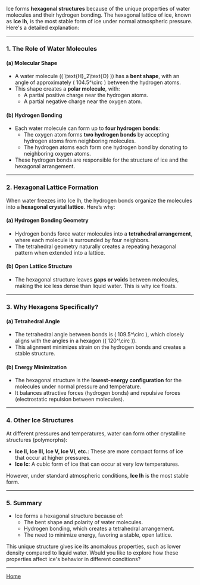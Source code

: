 Ice forms **hexagonal structures** because of the unique properties of water molecules and their hydrogen bonding. The hexagonal lattice of ice, known as **Ice Ih**, is the most stable form of ice under normal atmospheric pressure. Here's a detailed explanation:

---

### **1. The Role of Water Molecules**
#### **(a) Molecular Shape**
- A water molecule (\( \text{H}_2\text{O} \)) has a **bent shape**, with an angle of approximately \( 104.5^\circ \) between the hydrogen atoms.
- This shape creates a **polar molecule**, with:
  - A partial positive charge near the hydrogen atoms.
  - A partial negative charge near the oxygen atom.

#### **(b) Hydrogen Bonding**
- Each water molecule can form up to **four hydrogen bonds**:
  - The oxygen atom forms **two hydrogen bonds** by accepting hydrogen atoms from neighboring molecules.
  - The hydrogen atoms each form one hydrogen bond by donating to neighboring oxygen atoms.
- These hydrogen bonds are responsible for the structure of ice and the hexagonal arrangement.

---

### **2. Hexagonal Lattice Formation**
When water freezes into Ice Ih, the hydrogen bonds organize the molecules into a **hexagonal crystal lattice**. Here’s why:

#### **(a) Hydrogen Bonding Geometry**
- Hydrogen bonds force water molecules into a **tetrahedral arrangement**, where each molecule is surrounded by four neighbors.
- The tetrahedral geometry naturally creates a repeating hexagonal pattern when extended into a lattice.

#### **(b) Open Lattice Structure**
- The hexagonal structure leaves **gaps or voids** between molecules, making the ice less dense than liquid water. This is why ice floats.

---

### **3. Why Hexagons Specifically?**
#### **(a) Tetrahedral Angle**
- The tetrahedral angle between bonds is \( 109.5^\circ \), which closely aligns with the angles in a hexagon (\( 120^\circ \)).
- This alignment minimizes strain on the hydrogen bonds and creates a stable structure.

#### **(b) Energy Minimization**
- The hexagonal structure is the **lowest-energy configuration** for the molecules under normal pressure and temperature.
- It balances attractive forces (hydrogen bonds) and repulsive forces (electrostatic repulsion between molecules).

---

### **4. Other Ice Structures**
At different pressures and temperatures, water can form other crystalline structures (polymorphs):
- **Ice II, Ice III, Ice V, Ice VI, etc.**: These are more compact forms of ice that occur at higher pressures.
- **Ice Ic**: A cubic form of ice that can occur at very low temperatures.

However, under standard atmospheric conditions, **Ice Ih** is the most stable form.

---

### **5. Summary**
- Ice forms a hexagonal structure because of:
  - The bent shape and polarity of water molecules.
  - Hydrogen bonding, which creates a tetrahedral arrangement.
  - The need to minimize energy, favoring a stable, open lattice.

This unique structure gives ice its anomalous properties, such as lower density compared to liquid water. Would you like to explore how these properties affect ice's behavior in different conditions?


---

[Home](https://t2m.io/VwvDcuw)
